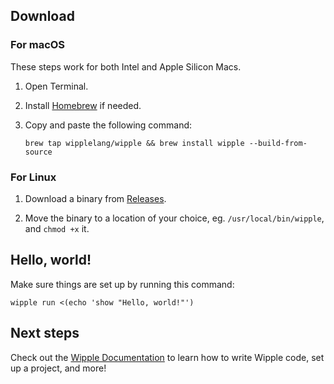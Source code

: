 ## Download

### For macOS

These steps work for both Intel and Apple Silicon Macs.

1. Open Terminal.

2. Install [Homebrew](https://brew.sh) if needed.

3. Copy and paste the following command:

    ```shell
    brew tap wipplelang/wipple && brew install wipple --build-from-source
    ```

### For Linux

1. Download a binary from [Releases](https://github.com/wipplelang/wipple/releases/latest).

2. Move the binary to a location of your choice, eg. `/usr/local/bin/wipple`, and `chmod +x` it.

## Hello, world!

Make sure things are set up by running this command:

```shell
wipple run <(echo 'show "Hello, world!"')
```

## Next steps

Check out the [Wipple Documentation](https://docs.wipple.gramer.dev) to learn how to write Wipple code, set up a project, and more!
